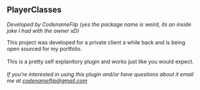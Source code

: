 ## PlayerClasses
_Developed by CodenameFlip (yes the package name is weird, its an inside joke I had with the owner xD)_

This project was developed for a private client a while back and is being open sourced for my portfolio.
<br>
<br>
This is a pretty self explanitory plugin and works just like you would expect.
<br>
<br>
*If you're interested in using this plugin and/or have questions about it email me at codenameflip@gmail.com*
